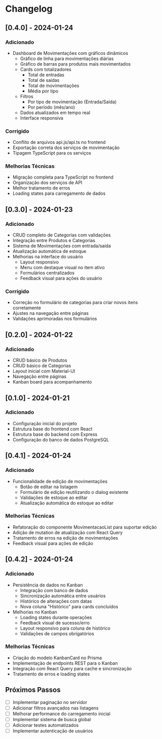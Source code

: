 # Changelog

## [0.4.0] - 2024-01-24

### Adicionado
- Dashboard de Movimentações com gráficos dinâmicos
  - Gráfico de linha para movimentações diárias
  - Gráfico de barras para produtos mais movimentados
  - Cards com totalizadores
    - Total de entradas
    - Total de saídas
    - Total de movimentações
    - Média por tipo
  - Filtros
    - Por tipo de movimentação (Entrada/Saída)
    - Por período (mês/ano)
  - Dados atualizados em tempo real
  - Interface responsiva

### Corrigido
- Conflito de arquivos api.js/api.ts no frontend
- Exportação correta dos serviços de movimentação
- Tipagem TypeScript para os serviços

### Melhorias Técnicas
- Migração completa para TypeScript no frontend
- Organização dos serviços de API
- Melhor tratamento de erros
- Loading states para carregamento de dados

## [0.3.0] - 2024-01-23

### Adicionado
- CRUD completo de Categorias com validações
- Integração entre Produtos e Categorias
- Sistema de Movimentações com entrada/saída
- Atualização automática de estoque
- Melhorias na interface do usuário
  - Layout responsivo
  - Menu com destaque visual no item ativo
  - Formulários centralizados
  - Feedback visual para ações do usuário

### Corrigido
- Correção no formulário de categorias para criar novos itens corretamente
- Ajustes na navegação entre páginas
- Validações aprimoradas nos formulários

## [0.2.0] - 2024-01-22

### Adicionado
- CRUD básico de Produtos
- CRUD básico de Categorias
- Layout inicial com Material-UI
- Navegação entre páginas
- Kanban board para acompanhamento

## [0.1.0] - 2024-01-21

### Adicionado
- Configuração inicial do projeto
- Estrutura base do frontend com React
- Estrutura base do backend com Express
- Configuração do banco de dados PostgreSQL

## [0.4.1] - 2024-01-24

### Adicionado
- Funcionalidade de edição de movimentações
  - Botão de editar na listagem
  - Formulário de edição reutilizando o dialog existente
  - Validações de estoque ao editar
  - Atualização automática do estoque ao editar

### Melhorias Técnicas
- Refatoração do componente MovimentacaoList para suportar edição
- Adição de mutation de atualização com React Query
- Tratamento de erros na edição de movimentações
- Feedback visual para ações de edição

## [0.4.2] - 2024-01-24

### Adicionado
- Persistência de dados no Kanban
  - Integração com banco de dados
  - Sincronização automática entre usuários
  - Histórico de alterações com datas
  - Nova coluna "Histórico" para cards concluídos
- Melhorias no Kanban
  - Loading states durante operações
  - Feedback visual de sucesso/erro
  - Layout responsivo para coluna de histórico
  - Validações de campos obrigatórios

### Melhorias Técnicas
- Criação do modelo KanbanCard no Prisma
- Implementação de endpoints REST para o Kanban
- Integração com React Query para cache e sincronização
- Tratamento de erros e loading states

## Próximos Passos
- [ ] Implementar paginação no servidor
- [ ] Adicionar filtros avançados nas listagens
- [ ] Melhorar performance do carregamento inicial
- [ ] Implementar sistema de busca global
- [ ] Adicionar testes automatizados
- [ ] Implementar autenticação de usuários 